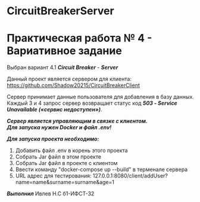 # CircuitBreakerServer
# Практическая работа № 4 - Вариативное задание 
Выбран вариант 4.1 ***Circuit Breaker*** - ***Server***

Данный проект является сервером для клиента: https://github.com/Shadow20215/CircuitBreakerClient

Сервер принимает данные пользователя для добавления в базу данных.  
Каждый 3 и 4 запрос сервер возвращает статус код ***503 - Service Unavailable («сервис недоступен»)***.

***Сервер является управляющим в связке с клиентом.  
Для запуска нужен Docker и файл .env!***

***Для запуска проекта необходимо:***   
1. Добавить файл .env в корень этого проекта
2. Собрать Jar файл в этом проекте
3. Собрать Jar файл в проекте с клиентом
4. Ввести команду "docker-compose up --build" в терменале сервера
5. URL адрес для тестирования: 127.0.0.1:8080/client/addUser?name=name&surname=surname&age=1

***Выполнил*** Ивлев Н.С б1-ИФСТ-32
